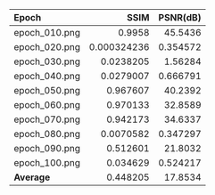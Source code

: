 | Epoch         |        SSIM |   PSNR(dB) |
|:--------------|------------:|-----------:|
| epoch_010.png | 0.9958      |  45.5436   |
| epoch_020.png | 0.000324236 |   0.354572 |
| epoch_030.png | 0.0238205   |   1.56284  |
| epoch_040.png | 0.0279007   |   0.666791 |
| epoch_050.png | 0.967607    |  40.2392   |
| epoch_060.png | 0.970133    |  32.8589   |
| epoch_070.png | 0.942173    |  34.6337   |
| epoch_080.png | 0.0070582   |   0.347297 |
| epoch_090.png | 0.512601    |  21.8032   |
| epoch_100.png | 0.034629    |   0.524217 |
| **Average**   | 0.448205    |  17.8534   |